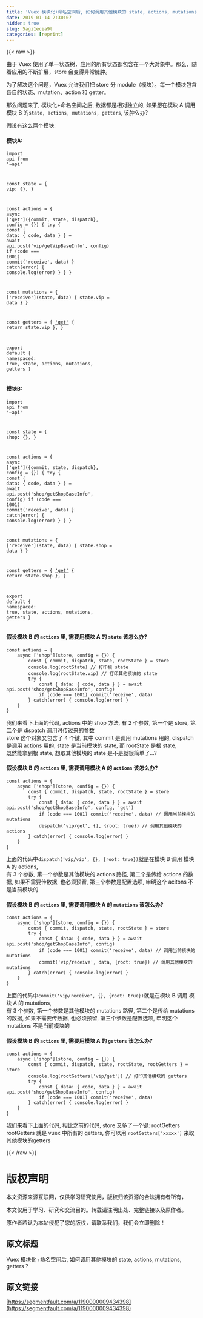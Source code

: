 ```yaml
---
title: 'Vuex 模块化+命名空间后, 如何调用其他模块的 state, actions, mutations, getters ?' 
date: 2019-01-14 2:30:07
hidden: true
slug: 5agi1ecia9l
categories: [reprint]
---
```


{{< raw >}}

                    
<p>由于 Vuex 使用了单一状态树，应用的所有状态都包含在一个大对象中。那么，随着应用的不断扩展，store 会变得非常臃肿。</p>
<p>为了解决这个问题，Vuex 允许我们把 store 分 module（模块）。每一个模块包含各自的状态、mutation、action 和 getter。</p>
<p>那么问题来了, 模块化+命名空间之后, 数据都是相对独立的, 如果想在模块 A 调用 模块 B 的<code>state, actions, mutations, getters</code>, 该肿么办?</p>
<p>假设有这么两个模块:</p>
<h4>模块A:</h4>
<div class="widget-codetool" style="display:none;">
      <div class="widget-codetool--inner">
      <span class="selectCode code-tool" data-toggle="tooltip" data-placement="top" title="" data-original-title="全选"></span>
      <span type="button" class="copyCode code-tool" data-toggle="tooltip" data-placement="top" data-clipboard-text="import api from '~api'

const state = {
    vip: {},
}

const actions = {
    async ['get']({commit, state, dispatch}, config = {}) {
        try {
            const { data: { code, data } } = await api.post('vip/getVipBaseInfo', config)
            if (code === 1001) commit('receive', data)
        } catch(error) { console.log(error) }
    }
}

const mutations = {
    ['receive'](state, data) {
        state.vip = data
    }
}

const getters = {
    ['get'](state) {
        return state.vip
    },
}

export default {
    namespaced: true,
    state,
    actions,
    mutations,
    getters
}" title="" data-original-title="复制"></span>
      <span type="button" class="saveToNote code-tool" data-toggle="tooltip" data-placement="top" title="" data-original-title="放进笔记"></span>
      </div>
      </div><pre class="javascript hljs"><code class="javascript"><span class="hljs-keyword">import</span> api <span class="hljs-keyword">from</span> <span class="hljs-string">'~api'</span>

<span class="hljs-keyword">const</span> state = {
    <span class="hljs-attr">vip</span>: {},
}

<span class="hljs-keyword">const</span> actions = {
    <span class="hljs-keyword">async</span> [<span class="hljs-string">'get'</span>]({commit, state, dispatch}, config = {}) {
        <span class="hljs-keyword">try</span> {
            <span class="hljs-keyword">const</span> { <span class="hljs-attr">data</span>: { code, data } } = <span class="hljs-keyword">await</span> api.post(<span class="hljs-string">'vip/getVipBaseInfo'</span>, config)
            <span class="hljs-keyword">if</span> (code === <span class="hljs-number">1001</span>) commit(<span class="hljs-string">'receive'</span>, data)
        } <span class="hljs-keyword">catch</span>(error) { <span class="hljs-built_in">console</span>.log(error) }
    }
}

<span class="hljs-keyword">const</span> mutations = {
    [<span class="hljs-string">'receive'</span>](state, data) {
        state.vip = data
    }
}

<span class="hljs-keyword">const</span> getters = {
    [<span class="hljs-string">'get'</span>](state) {
        <span class="hljs-keyword">return</span> state.vip
    },
}

<span class="hljs-keyword">export</span> <span class="hljs-keyword">default</span> {
    <span class="hljs-attr">namespaced</span>: <span class="hljs-literal">true</span>,
    state,
    actions,
    mutations,
    getters
}</code></pre>
<h4>模块B:</h4>
<div class="widget-codetool" style="display:none;">
      <div class="widget-codetool--inner">
      <span class="selectCode code-tool" data-toggle="tooltip" data-placement="top" title="" data-original-title="全选"></span>
      <span type="button" class="copyCode code-tool" data-toggle="tooltip" data-placement="top" data-clipboard-text="import api from '~api'

const state = {
    shop: {},
}

const actions = {
    async ['get']({commit, state, dispatch}, config = {}) {
        try {
            const { data: { code, data } } = await api.post('shop/getShopBaseInfo', config)
            if (code === 1001) commit('receive', data)
        } catch(error) { console.log(error) }
    }
}

const mutations = {
    ['receive'](state, data) {
        state.shop = data
    }
}

const getters = {
    ['get'](state) {
        return state.shop
    },
}

export default {
    namespaced: true,
    state,
    actions,
    mutations,
    getters
}" title="" data-original-title="复制"></span>
      <span type="button" class="saveToNote code-tool" data-toggle="tooltip" data-placement="top" title="" data-original-title="放进笔记"></span>
      </div>
      </div><pre class="javascript hljs"><code class="javascript"><span class="hljs-keyword">import</span> api <span class="hljs-keyword">from</span> <span class="hljs-string">'~api'</span>

<span class="hljs-keyword">const</span> state = {
    <span class="hljs-attr">shop</span>: {},
}

<span class="hljs-keyword">const</span> actions = {
    <span class="hljs-keyword">async</span> [<span class="hljs-string">'get'</span>]({commit, state, dispatch}, config = {}) {
        <span class="hljs-keyword">try</span> {
            <span class="hljs-keyword">const</span> { <span class="hljs-attr">data</span>: { code, data } } = <span class="hljs-keyword">await</span> api.post(<span class="hljs-string">'shop/getShopBaseInfo'</span>, config)
            <span class="hljs-keyword">if</span> (code === <span class="hljs-number">1001</span>) commit(<span class="hljs-string">'receive'</span>, data)
        } <span class="hljs-keyword">catch</span>(error) { <span class="hljs-built_in">console</span>.log(error) }
    }
}

<span class="hljs-keyword">const</span> mutations = {
    [<span class="hljs-string">'receive'</span>](state, data) {
        state.shop = data
    }
}

<span class="hljs-keyword">const</span> getters = {
    [<span class="hljs-string">'get'</span>](state) {
        <span class="hljs-keyword">return</span> state.shop
    },
}

<span class="hljs-keyword">export</span> <span class="hljs-keyword">default</span> {
    <span class="hljs-attr">namespaced</span>: <span class="hljs-literal">true</span>,
    state,
    actions,
    mutations,
    getters
}</code></pre>
<h4>假设模块 B 的 <code>actions</code> 里, 需要用模块 A 的 <code>state</code> 该怎么办?</h4>
<div class="widget-codetool" style="display:none;">
      <div class="widget-codetool--inner">
      <span class="selectCode code-tool" data-toggle="tooltip" data-placement="top" title="" data-original-title="全选"></span>
      <span type="button" class="copyCode code-tool" data-toggle="tooltip" data-placement="top" data-clipboard-text="const actions = {
    async ['shop'](store, config = {}) {
        const { commit, dispatch, state, rootState } = store
        console.log(rootState) // 打印根 state
        console.log(rootState.vip) // 打印其他模块的 state
        try {
            const { data: { code, data } } = await api.post('shop/getShopBaseInfo', config)
            if (code === 1001) commit('receive', data)
        } catch(error) { console.log(error) }
    }
}" title="" data-original-title="复制"></span>
      <span type="button" class="saveToNote code-tool" data-toggle="tooltip" data-placement="top" title="" data-original-title="放进笔记"></span>
      </div>
      </div><pre class="javascript hljs"><code class="javascript"><span class="hljs-keyword">const</span> actions = {
    <span class="hljs-keyword">async</span> [<span class="hljs-string">'shop'</span>](store, config = {}) {
        <span class="hljs-keyword">const</span> { commit, dispatch, state, rootState } = store
        <span class="hljs-built_in">console</span>.log(rootState) <span class="hljs-comment">// 打印根 state</span>
        <span class="hljs-built_in">console</span>.log(rootState.vip) <span class="hljs-comment">// 打印其他模块的 state</span>
        <span class="hljs-keyword">try</span> {
            <span class="hljs-keyword">const</span> { <span class="hljs-attr">data</span>: { code, data } } = <span class="hljs-keyword">await</span> api.post(<span class="hljs-string">'shop/getShopBaseInfo'</span>, config)
            <span class="hljs-keyword">if</span> (code === <span class="hljs-number">1001</span>) commit(<span class="hljs-string">'receive'</span>, data)
        } <span class="hljs-keyword">catch</span>(error) { <span class="hljs-built_in">console</span>.log(error) }
    }
}</code></pre>
<p>我们来看下上面的代码, actions 中的 shop 方法, 有 2 个参数, 第一个是 store, 第二个是 dispatch 调用时传过来的参数<br>store 这个对象又包含了 4 个键, 其中 commit 是调用 mutations 用的, dispatch 是调用 actions 用的, state 是当前模块的 state, 而 rootState 是根 state,<br>既然能拿到根 state, 想取其他模块的 state 是不是就很简单了...?</p>
<h4>假设模块 B 的 <code>actions</code> 里, 需要调用模块 A 的 <code>actions</code> 该怎么办?</h4>
<div class="widget-codetool" style="display:none;">
      <div class="widget-codetool--inner">
      <span class="selectCode code-tool" data-toggle="tooltip" data-placement="top" title="" data-original-title="全选"></span>
      <span type="button" class="copyCode code-tool" data-toggle="tooltip" data-placement="top" data-clipboard-text="const actions = {
    async ['shop'](store, config = {}) {
        const { commit, dispatch, state, rootState } = store
        try {
            const { data: { code, data } } = await api.post('shop/getShopBaseInfo', config, 'get')
            if (code === 1001) commit('receive', data) // 调用当前模块的 mutations
            dispatch('vip/get', {}, {root: true}) // 调用其他模块的 actions
        } catch(error) { console.log(error) }
    }
}" title="" data-original-title="复制"></span>
      <span type="button" class="saveToNote code-tool" data-toggle="tooltip" data-placement="top" title="" data-original-title="放进笔记"></span>
      </div>
      </div><pre class="javascript hljs"><code class="javascript"><span class="hljs-keyword">const</span> actions = {
    <span class="hljs-keyword">async</span> [<span class="hljs-string">'shop'</span>](store, config = {}) {
        <span class="hljs-keyword">const</span> { commit, dispatch, state, rootState } = store
        <span class="hljs-keyword">try</span> {
            <span class="hljs-keyword">const</span> { <span class="hljs-attr">data</span>: { code, data } } = <span class="hljs-keyword">await</span> api.post(<span class="hljs-string">'shop/getShopBaseInfo'</span>, config, <span class="hljs-string">'get'</span>)
            <span class="hljs-keyword">if</span> (code === <span class="hljs-number">1001</span>) commit(<span class="hljs-string">'receive'</span>, data) <span class="hljs-comment">// 调用当前模块的 mutations</span>
            dispatch(<span class="hljs-string">'vip/get'</span>, {}, {<span class="hljs-attr">root</span>: <span class="hljs-literal">true</span>}) <span class="hljs-comment">// 调用其他模块的 actions</span>
        } <span class="hljs-keyword">catch</span>(error) { <span class="hljs-built_in">console</span>.log(error) }
    }
}</code></pre>
<p>上面的代码中<code>dispatch('vip/vip', {}, {root: true})</code>就是在模块 B 调用 模块 A 的 actions,<br>有 3 个参数, 第一个参数是其他模块的 actions 路径, 第二个是传给 actions 的数据, 如果不需要传数据, 也必须预留, 第三个参数是配置选项, 申明这个 acitons 不是当前模块的</p>
<h4>假设模块 B 的 <code>actions</code> 里, 需要调用模块 A 的 <code>mutations</code> 该怎么办?</h4>
<div class="widget-codetool" style="display:none;">
      <div class="widget-codetool--inner">
      <span class="selectCode code-tool" data-toggle="tooltip" data-placement="top" title="" data-original-title="全选"></span>
      <span type="button" class="copyCode code-tool" data-toggle="tooltip" data-placement="top" data-clipboard-text="const actions = {
    async ['shop'](store, config = {}) {
        const { commit, dispatch, state, rootState } = store
        try {
            const { data: { code, data } } = await api.post('shop/getShopBaseInfo', config)
            if (code === 1001) commit('receive', data) // 调用当前模块的 mutations
            commit('vip/receive', data, {root: true}) // 调用其他模块的 mutations
        } catch(error) { console.log(error) }
    }
}" title="" data-original-title="复制"></span>
      <span type="button" class="saveToNote code-tool" data-toggle="tooltip" data-placement="top" title="" data-original-title="放进笔记"></span>
      </div>
      </div><pre class="javascript hljs"><code class="javascript"><span class="hljs-keyword">const</span> actions = {
    <span class="hljs-keyword">async</span> [<span class="hljs-string">'shop'</span>](store, config = {}) {
        <span class="hljs-keyword">const</span> { commit, dispatch, state, rootState } = store
        <span class="hljs-keyword">try</span> {
            <span class="hljs-keyword">const</span> { <span class="hljs-attr">data</span>: { code, data } } = <span class="hljs-keyword">await</span> api.post(<span class="hljs-string">'shop/getShopBaseInfo'</span>, config)
            <span class="hljs-keyword">if</span> (code === <span class="hljs-number">1001</span>) commit(<span class="hljs-string">'receive'</span>, data) <span class="hljs-comment">// 调用当前模块的 mutations</span>
            commit(<span class="hljs-string">'vip/receive'</span>, data, {<span class="hljs-attr">root</span>: <span class="hljs-literal">true</span>}) <span class="hljs-comment">// 调用其他模块的 mutations</span>
        } <span class="hljs-keyword">catch</span>(error) { <span class="hljs-built_in">console</span>.log(error) }
    }
}</code></pre>
<p>上面的代码中<code>commit('vip/receive', {}, {root: true})</code>就是在模块 B 调用 模块 A 的 mutations,<br>有 3 个参数, 第一个参数是其他模块的 mutations 路径, 第二个是传给 mutations 的数据, 如果不需要传数据, 也必须预留, 第三个参数是配置选项, 申明这个 mutations 不是当前模块的</p>
<h4>假设模块 B 的 <code>actions</code> 里, 需要用模块 A 的 <code>getters</code> 该怎么办?</h4>
<div class="widget-codetool" style="display:none;">
      <div class="widget-codetool--inner">
      <span class="selectCode code-tool" data-toggle="tooltip" data-placement="top" title="" data-original-title="全选"></span>
      <span type="button" class="copyCode code-tool" data-toggle="tooltip" data-placement="top" data-clipboard-text="const actions = {
    async ['shop'](store, config = {}) {
        const { commit, dispatch, state, rootState, rootGetters } = store
        console.log(rootGetters['vip/get']) // 打印其他模块的 getters
        try {
            const { data: { code, data } } = await api.post('shop/getShopBaseInfo', config)
            if (code === 1001) commit('receive', data)
        } catch(error) { console.log(error) }
    }
}" title="" data-original-title="复制"></span>
      <span type="button" class="saveToNote code-tool" data-toggle="tooltip" data-placement="top" title="" data-original-title="放进笔记"></span>
      </div>
      </div><pre class="javascript hljs"><code class="javascript"><span class="hljs-keyword">const</span> actions = {
    <span class="hljs-keyword">async</span> [<span class="hljs-string">'shop'</span>](store, config = {}) {
        <span class="hljs-keyword">const</span> { commit, dispatch, state, rootState, rootGetters } = store
        <span class="hljs-built_in">console</span>.log(rootGetters[<span class="hljs-string">'vip/get'</span>]) <span class="hljs-comment">// 打印其他模块的 getters</span>
        <span class="hljs-keyword">try</span> {
            <span class="hljs-keyword">const</span> { <span class="hljs-attr">data</span>: { code, data } } = <span class="hljs-keyword">await</span> api.post(<span class="hljs-string">'shop/getShopBaseInfo'</span>, config)
            <span class="hljs-keyword">if</span> (code === <span class="hljs-number">1001</span>) commit(<span class="hljs-string">'receive'</span>, data)
        } <span class="hljs-keyword">catch</span>(error) { <span class="hljs-built_in">console</span>.log(error) }
    }
}</code></pre>
<p>我们来看下上面的代码, 相比之前的代码, store 又多了一个键: rootGetters<br>rootGetters 就是 vuex 中所有的 getters, 你可以用 <code>rootGetters['xxxxx']</code> 来取其他模块的getters</p>

                
{{< /raw >}}

# 版权声明
本文资源来源互联网，仅供学习研究使用，版权归该资源的合法拥有者所有，

本文仅用于学习、研究和交流目的。转载请注明出处、完整链接以及原作者。

原作者若认为本站侵犯了您的版权，请联系我们，我们会立即删除！

## 原文标题
Vuex 模块化+命名空间后, 如何调用其他模块的 state, actions, mutations, getters ?

## 原文链接
[https://segmentfault.com/a/1190000009434398](https://segmentfault.com/a/1190000009434398)

